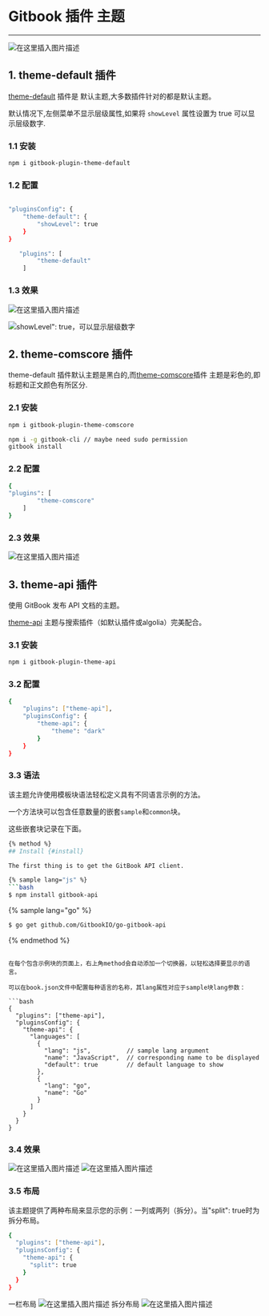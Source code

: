 #  Gitbook 插件 主题


---

![在这里插入图片描述](https://i-blog.csdnimg.cn/blog_migrate/fc3162f4ca852a88a822af5c70543ae6.gif#pic_center)


##  1. theme-default 插件
[theme-default](https://www.npmjs.com/package/gitbook-plugin-theme-default) 插件是 默认主题,大多数插件针对的都是默认主题。

默认情况下,左侧菜单不显示层级属性,如果将 `showLevel` 属性设置为 true 可以显示层级数字.
###  1.1 安装

```bash
npm i gitbook-plugin-theme-default
```
###  1.2 配置

```bash

"pluginsConfig": {
    "theme-default": {
        "showLevel": true
    }
}

   "plugins": [
        "theme-default"
    ]
```

###  1.3 效果
![在这里插入图片描述](https://i-blog.csdnimg.cn/blog_migrate/e5c35ca716a1daa39e6b6d85c466e50c.png)

![showLevel": true，可以显示层级数字](https://i-blog.csdnimg.cn/blog_migrate/aff76c511d7128e2b5b6d51ff425e0d7.png)

##  2. theme-comscore 插件
theme-default 插件默认主题是黑白的,而[theme-comscore](https://www.npmjs.com/package/gitbook-plugin-theme-comscore)插件 主题是彩色的,即标题和正文颜色有所区分.

### 2.1 安装

```bash
npm i gitbook-plugin-theme-comscore

npm i -g gitbook-cli // maybe need sudo permission
gitbook install
```


### 2.2 配置

```bash
{
"plugins": [
        "theme-comscore"
    ]
}
```

###  2.3 效果
![在这里插入图片描述](https://i-blog.csdnimg.cn/blog_migrate/bbfc41bbb51ba291189f92d19cbc61d4.png)

##  3. theme-api 插件
使用 GitBook 发布 API 文档的主题。

[theme-api](https://www.npmjs.com/package/gitbook-plugin-theme-api) 主题与搜索插件（如默认插件或algolia）完美配合。
### 3.1 安装

```bash
npm i gitbook-plugin-theme-api
```

### 3.2 配置

```bash
{
    "plugins": ["theme-api"],
    "pluginsConfig": {
        "theme-api": {
            "theme": "dark"
        }
    }
}
```
###  3.3 语法
该主题允许使用模板块语法轻松定义具有不同语言示例的方法。

一个方法块可以包含任意数量的嵌套`sample`和`common`块。

这些嵌套块记录在下面。

```bash
{% method %}
## Install {#install}

The first thing is to get the GitBook API client.

{% sample lang="js" %}
```bash
$ npm install gitbook-api
```

{% sample lang="go" %}
```bash
$ go get github.com/GitbookIO/go-gitbook-api
```
{% endmethod %}
```

在每个包含示例块的页面上，右上角method会自动添加一个切换器，以轻松选择要显示的语言。

可以在book.json文件中配置每种语言的名称，其lang属性对应于sample块lang参数：

```bash
{
  "plugins": ["theme-api"],
  "pluginsConfig": {
    "theme-api": {
      "languages": [
        {
          "lang": "js",          // sample lang argument
          "name": "JavaScript",  // corresponding name to be displayed
          "default": true        // default language to show
        },
        {
          "lang": "go",
          "name": "Go"
        }
      ]
    }
  }
}
```

### 3.4 效果
![在这里插入图片描述](https://i-blog.csdnimg.cn/blog_migrate/5b8f2769e7694c980a01b7b9b641c7b0.png)
![在这里插入图片描述](https://i-blog.csdnimg.cn/blog_migrate/41181bb4f9bb54ecc38139ec65249597.png)
###  3.5 布局
该主题提供了两种布局来显示您的示例：一列或两列（拆分）。当"split": true时为拆分布局。
```bash
{
  "plugins": ["theme-api"],
  "pluginsConfig": {
    "theme-api": {
      "split": true
    }
  }
}
```
一栏布局
![在这里插入图片描述](https://i-blog.csdnimg.cn/blog_migrate/2a1a722977d87e7088c6cfe84d995c2e.png)
拆分布局
![在这里插入图片描述](https://i-blog.csdnimg.cn/blog_migrate/90f0b189d62470c7756fc4d1cad0a5df.png)

